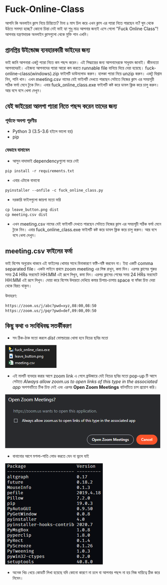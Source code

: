 # Fuck-Online-Class

আপনি কি অনলাইন ক্লাস নিয়ে চিন্তিতো? টানা ৪ মাস চিল করে এখন ক্লাস এর প্যারা নিতে পারছেন না? ঘুম থেকে উঠতে সমস্যা হচ্ছে? কোনো চিন্তা নেই ভাই হ্যা শুধু মাত্র আপনার জন্যই এসে গেলো "Fuck Online Class"! আপনার যন্ত্রণাদায়ক অনলাইন ক্লাসগুলো থেকে মুক্তি পান এখনি। 

## প্রানপ্রিয় উইন্ডোজ ব্যবহারকারী ভাইদের জন্য 

ভাই জানি আপনারা একটু প্যারা নিতে কম পছন্দ করেন। এই সিদ্ধান্তের জন্য আপনাদেরকে সাধুবাদ জানাই। জীবনতো আপনাদেরই। এইজন্য আপনাদের প্যারা আরো কম করতে runnable file বানিয়ে দিয়ে দেয়া হয়েছে। fuck-online-class(windows).zip ফাইলটি ডাউনলোড করুন। হালকা প্যারা নিয়ে unzip করুন। একটু বিশ্রাম নিন, পানি খান। এখন meeting.csv নামের যেই ফাইলটি দেখতে পারছেন সেটাতে নিজের ক্লাস এর সময়সূচী সঠিক ফর্মা মেনে টুকে নিন। এবার fuck_online_class.exe ফাইলটি কষ্ট করে ডাবল ক্লিক করে চালু করুন। আর বসে বসে খেলা দেখুন। 

## যেই ভাইয়েরা আলগা প্যারা নিতে পছন্দ করেন তাদের জন্য

### পূর্বাহ্নে অবশ্য পূরণীয়

* Python 3 (3.5-3.6 হইলে ভালো হয়)
* pip

### যেভাবে বানাবেন 

* আসুন দাদাভাই dependencyগুলো ভরে নেই 
```
pip install -r requirements.txt
```

* এবার এটাকে বানাবো  
```
pyinstaller --onfile -c fuck_online_class.py
```

* দরকারি ফাইলগুলো জায়গা মতো ভরি  
```
cp leave_button.png dist
cp meeting.csv dist
```

* এখন meeting.csv নামের যেই ফাইলটি দেখতে পারছেন সেটাতে নিজের ক্লাস এর সময়সূচী সঠিক ফর্মা মেনে টুকে নিন। এবার fuck_online_class.exe ফাইলটি কষ্ট করে ডাবল ক্লিক করে চালু করুন। আর বসে বসে খেলা দেখুন। 

## meeting.csv ফাইলের ফর্মা

ভাই বিশেষ অনুরোধ থাকবে এই ফাইলের খোমার সাথে বিনাকারণে ফষ্টি-নষ্টি করবেন না। ইহা একটি comma separated file। একটা লাইনে প্রথমে zoom meeting এর লিঙ্ক রাখুন, কমা দিন। এরপর ক্লাসের শুরুর সময় 24 HRs ফরমেটে HH:MM এই রূপে লিখুন, কমা দিন। এরপর ক্লাসের শেষের সময় 24 HRs ফরমেটে HH:MM এই রূপে লিখুন। দোয়া করে বিশেষ উদারতা দেখিয়ে কমার চিপায়-চাপায় space বা ফাঁকা চিহ্ন দেয়া থেকে বিরত থাকুন।

উদাহরণ:
```
https://zoom.us/j/abc?pwd=xyz,08:00,08:50
https://zoom.us/j/pqr?pwd=def,09:00,09:50
```


## কিছু কথা ও সংবিধিবদ্ধ সতর্কীকরণ 

* সব ঠিক-ঠাক মতো করলে *dist* ফোল্ডারের  খোমা হবে নিচের ছবির মতো 


![folder-structure](./readme/folder-structure.png)

* এই মালটি ব্যবহার করার আগে zoom link এ গেলে ব্রাউজারে যেই নিচের ছবির মতো pop-up টি আসে সেটাতে *Always allow zoom.us to open links of this type in the associated app* অপশনটিতে টিক চিহ্ন দেই এবং এরপর **Open Zoom Meetings** বাটনটিতে চাপ প্রয়োগ করি।

![browser-popup](./readme/browser-popup.png)

* বানানোর আগে মশলা-পাতি লোড করতে যেন না ভুলে যাই

![requirements](./readme/requirements.png)

* অনেক খিচ খেয়ে কোডটি লিখা হয়েছে যদি কোনো কারণে না চলে বা আপনার পছন্দ না হয় নিজ দায়িত্বে ঠিক করে নিবেন।